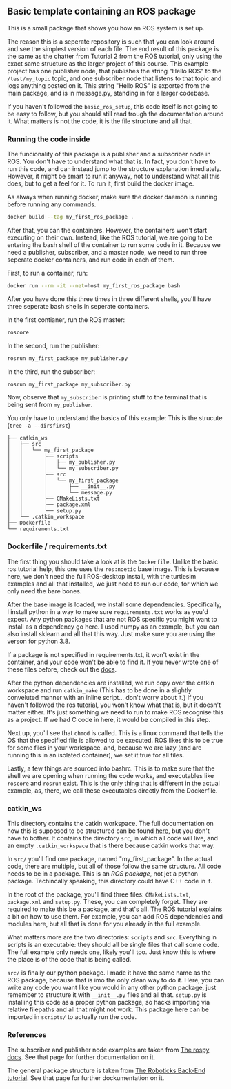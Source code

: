 ## Basic template containing an ROS package

This is a small package that shows you how an ROS system is set up.

The reason this is a seperate repository is such that you can look around and see the simplest version of each file. The end result of this package is the same as the chatter from Tutorial 2 from the ROS tutorial, only using the exact same structure as the larger project of this course. This example project has one publisher node, that publishes the string "Hello ROS" to the `/test/my_topic` topic, and one subscriber node that listens to that topic and logs anything posted on it. This string "Hello ROS" is exported from the main package, and is in message.py, standing in for a larger codebase.

If you haven't followed the `basic_ros_setup`, this code itself is not going to be easy to follow, but you should still read trough the documentation around it. What matters is not the code, it is the file structure and all that.

### Running the code inside

The funcionality of this package is a publisher and a subscriber node in ROS. You don't have to understand what that is. In fact, you don't have to run this code, and can instead jump to the structure explanation imediately. However, it might be smart to run it anyway, not to understand what all this does, but to get a feel for it. To run it, first build the docker image.

As always when running docker, make sure the docker daemon is running before running any commands.

```sh
docker build --tag my_first_ros_package .
```

After that, you can the containers. However, the containers won't start executing on their own. Instead, like the ROS tutorial, we are going to be entering the bash shell of the container to run some code in it. Because we need a publisher, subscriber, and a master node, we need to run three seperate docker containers, and run code in each of them.

First, to run a container, run:

```sh
docker run --rm -it --net=host my_first_ros_package bash
```

After you have done this three times in three different shells, you'll have three seperate bash shells in seperate containers.

In the first contianer, run the ROS master:
```sh
roscore
```

In the second, run the publisher:

```sh
rosrun my_first_package my_publisher.py
```

In the third, run the subscriber:

```sh
rosrun my_first_package my_subscriber.py
```

Now, observe that `my_subscriber` is printing stuff to the terminal that is being sent from `my_publisher`. 


You only have to understand the basics of this example:
This is the strucute (`tree -a --dirsfirst`)
```
├── catkin_ws
│   ├── src
│   │   └── my_first_package
│   │       ├── scripts
│   │       │   ├── my_publisher.py
│   │       │   └── my_subscriber.py
│   │       ├── src
│   │       │   └── my_first_package
│   │       │       ├── __init__.py
│   │       │       └── message.py
│   │       ├── CMakeLists.txt
│   │       ├── package.xml
│   │       └── setup.py
│   └── .catkin_workspace
├── Dockerfile
└── requirements.txt
```

### Dockerfile / requirements.txt

The first thing you should take a look at is the `Dockerfile`. Unlike the basic ros tutorial help, this one uses the `ros:noetic` base image. This is because here, we don't need the full ROS-desktop install, with the turtlesim examples and all that installed, we just need to run our code, for which we only need the bare bones.

After the base image is loaded, we install some dependencies. Specifically, I install python in a way to make sure `requirements.txt` works as you'd expect. Any python packages that are not ROS specific you might want to install as a dependency go here. I used numpy as an example, but you can also install sklearn and all that this way. Just make sure you are using the verson for python 3.8.

If a package is not specified in requirements.txt, it won't exist in the container, and your code won't be able to find it. If you never wrote one of these files before, check out the [docs](https://pip.pypa.io/en/stable/reference/requirements-file-format/).

After the python dependencies are installed, we run copy over the catkin workspace and run `catkin_make` (This has to be done in a slightly conveluted manner with an inline script... don't worry about it.) If you haven't followed the ros tutorial, you won't know what that is, but it doesn't matter either. It's just something we need to run to make ROS recognise this as a project. If we had C code in here, it would be compiled in this step.

Next up, you'll see that `chmod` is called. This is a linux command that tells the OS that the specified file is allowed to be executed. ROS likes this to be true for some files in your workspace, and, because we are lazy (and are running this in an isolated container), we set it true for all files.

Lastly, a few things are sourced into bashrc. This is to make sure that the shell we are opening when running the code works, and executables like `roscore` and `rosrun` exist. This is the only thing that is different in the actual example, as, there, we call these executables directly from the Dockerfile.

### catkin_ws
This directory contains the catkin workspace. The full documentation on how this is supposed to be structured can be found [here](http://wiki.ros.org/catkin/workspaces), but you don't have to bother. It contains the directory `src`, in which all code will live, and an empty `.catkin_workspace` that is there because catkin works that way.

In `src/` you'll find one package, named "my_first_package". In the actual code, there are multiple, but all of those follow the same structure. All code needs to be in a package. This is an *ROS package*, not jet a python package. Techincally speaking, this directory could have C++ code in it. 

In the root of the package, you'll find three files: `CMakeLists.txt`, `package.xml` and `setup.py`. These, you can completely forget. They are required to make this be a package, and that's all. The ROS tutorial explains a bit on how to use them. For example, you can add ROS dependencies and modules here, but all that is done for you already in the full example.

What matters more are the two directories: `scripts` and `src`. Everything in scripts is an executable: they should all be single files that call some code. The full example only needs one, likely you'll too. Just know this is where the place is of the code that is being called.

`src/` is finally our python package. I made it have the same name as the ROS package, because that is imo the only clean way to do it. Here, you can write any code you want like you would in any other python package, just remember to structure it with `__init__.py` files and all that. `setup.py` is installing this code as a proper python package, so hacks importing via relative filepaths and all that might not work. This package here can be imported in `scripts/` to actually run the code. 

### References

The subscriber and publisher node examples are taken from [The rospy docs](http://wiki.ros.org/rospy_tutorials/Tutorials/WritingPublisherSubscriber). See that page for further documentation on it.

The general package structure is taken from [The Roboticks Back-End tutorial](https://roboticsbackend.com/ros-import-python-module-from-another-package/). See that page for further dockumentation on it.